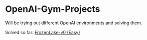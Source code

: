 # OpenAI-Gym-Projects
Will be trying out different OpenAI environments and solving them.

Solved so far:
[FrozenLake-v0 (Easy)](https://gym.openai.com/envs/FrozenLake-v0/)
